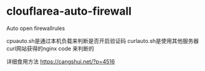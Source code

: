 # clouflarea-auto-firewall
Auto open firewallrules

cpuauto.sh是通过本机负载来判断是否开启验证码
curlauto.sh是使用其他服务器curl网站获得的nginx code 来判断的

详细食用方法
<a href="https://cangshui.net/?p=4516">https://cangshui.net/?p=4516</a>
